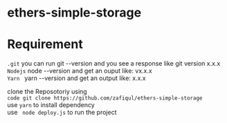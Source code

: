 # ethers-simple-storage

# Requirement 
```.git```
you can run git --version and you see a response like git version x.x.x<br>
```Nodejs```
node --version and get an ouput like: vx.x.x<br>
```Yarn ```
yarn --version and get an output like: x.x.x<br>



clone the Reposotoriy using <br>
``` code git clone https://github.com/zafiqul/ethers-simple-storage ``` <br>
use ``` yarn ``` to install dependency <br>
use ``` node deploy.js``` to run the project  

